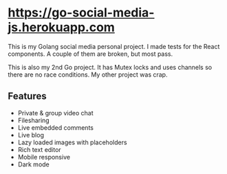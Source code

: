 # https://go-social-media-js.herokuapp.com

This is my Golang social media personal project. I made tests for the React components. A couple of them are broken, but most pass.

This is also my 2nd Go project. It has Mutex locks and uses channels so there are no race conditions. My other project was crap.

## Features
 - Private & group video chat
 - Filesharing
 - Live embedded comments
 - Live blog
 - Lazy loaded images with placeholders
 - Rich text editor
 - Mobile responsive
 - Dark mode